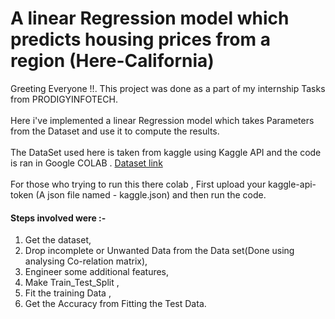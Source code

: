 # A linear Regression model which predicts housing prices from a region (Here-California)
Greeting Everyone !!. This project was done as a part of my internship Tasks from PRODIGYINFOTECH.<br> <br> Here i've implemented a linear Regression model which takes Parameters from the Dataset and use it to compute the results.<br>
<br>
The DataSet used here is taken from kaggle using Kaggle API and the code is ran in Google COLAB . [Dataset link](https://www.kaggle.com/datasets/camnugent/california-housing-prices/data)<br>
<br>
For those who trying to run this there colab , First upload your kaggle-api-token (A json file named - kaggle.json) and then run the code.
<br>
#### Steps involved were :- 
1) Get the dataset,
2) Drop incomplete or Unwanted Data from the Data set(Done using analysing Co-relation matrix),
3) Engineer some additional features,
4) Make Train_Test_Split ,
5) Fit the training Data ,
6) Get the Accuracy from Fitting the Test Data.
